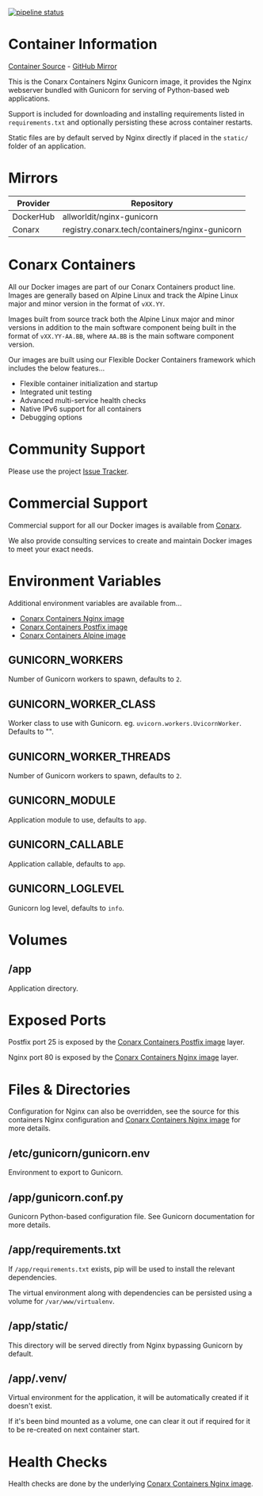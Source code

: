 [![pipeline status](https://gitlab.conarx.tech/containers/nginx-gunicorn/badges/main/pipeline.svg)](https://gitlab.conarx.tech/containers/nginx-gunicorn/-/commits/main)

# Container Information

[Container Source](https://gitlab.conarx.tech/containers/nginx-gunicorn) - [GitHub Mirror](https://github.com/AllWorldIT/containers-nginx-gunicorn)

This is the Conarx Containers Nginx Gunicorn image, it provides the Nginx webserver bundled with Gunicorn for serving of Python-based web
applications.

Support is included for downloading and installing requirements listed in `requirements.txt` and optionally persisting these across
container restarts.

Static files are by default served by Nginx directly if placed in the `static/` folder of an application.



# Mirrors

|  Provider  |  Repository                                    |
|------------|------------------------------------------------|
| DockerHub  | allworldit/nginx-gunicorn                      |
| Conarx     | registry.conarx.tech/containers/nginx-gunicorn |



# Conarx Containers

All our Docker images are part of our Conarx Containers product line. Images are generally based on Alpine Linux and track the
Alpine Linux major and minor version in the format of `vXX.YY`.

Images built from source track both the Alpine Linux major and minor versions in addition to the main software component being
built in the format of `vXX.YY-AA.BB`, where `AA.BB` is the main software component version.

Our images are built using our Flexible Docker Containers framework which includes the below features...

- Flexible container initialization and startup
- Integrated unit testing
- Advanced multi-service health checks
- Native IPv6 support for all containers
- Debugging options



# Community Support

Please use the project [Issue Tracker](https://gitlab.conarx.tech/containers/nginx-gunicorn/-/issues).



# Commercial Support

Commercial support for all our Docker images is available from [Conarx](https://conarx.tech).

We also provide consulting services to create and maintain Docker images to meet your exact needs.



# Environment Variables

Additional environment variables are available from...
* [Conarx Containers Nginx image](https://gitlab.conarx.tech/containers/nginx)
* [Conarx Containers Postfix image](https://gitlab.conarx.tech/containers/postfix)
* [Conarx Containers Alpine image](https://gitlab.conarx.tech/containers/alpine)


## GUNICORN_WORKERS

Number of Gunicorn workers to spawn, defaults to `2`.


## GUNICORN_WORKER_CLASS

Worker class to use with Gunicorn. eg. `uvicorn.workers.UvicornWorker`. Defaults to "".


## GUNICORN_WORKER_THREADS

Number of Gunicorn workers to spawn, defaults to `2`.


## GUNICORN_MODULE

Application module to use, defaults to `app`.


## GUNICORN_CALLABLE

Application callable, defaults to `app`.


## GUNICORN_LOGLEVEL

Gunicorn log level, defaults to `info`.



# Volumes


## /app

Application directory.



# Exposed Ports

Postfix port 25 is exposed by the [Conarx Containers Postfix image](https://gitlab.conarx.tech/containers/postfix) layer.

Nginx port 80 is exposed by the [Conarx Containers Nginx image](https://gitlab.conarx.tech/containers/nginx) layer.



# Files & Directories

Configuration for Nginx can also be overridden, see the source for this containers Nginx configuration and
[Conarx Containers Nginx image](https://gitlab.conarx.tech/containers/nginx) for more details.


## /etc/gunicorn/gunicorn.env

Environment to export to Gunicorn.


## /app/gunicorn.conf.py

Gunicorn Python-based configuration file. See Gunicorn documentation for more details.


## /app/requirements.txt

If `/app/requirements.txt` exists, pip will be used to install the relevant dependencies.

The virtual environment along with dependencies can be persisted using a volume for `/var/www/virtualenv`.


## /app/static/

This directory will be served directly from Nginx bypassing Gunicorn by default.


## /app/.venv/

Virtual environment for the application, it will be automatically created if it doesn't exist.

If it's been bind mounted as a volume, one can clear it out if required for it to be re-created on next container start.



# Health Checks

Health checks are done by the underlying
[Conarx Containers Nginx image](https://gitlab.iitsp.com/allworldit/docker/nginx/README.md).
